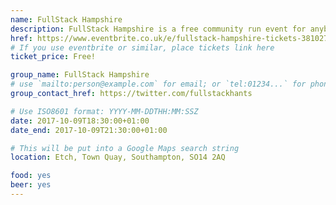 ```yaml
---
name: FullStack Hampshire
description: FullStack Hampshire is a free community run event for anybody interested in solving problems digitally. This month we're learning about Blockchain development using Hyperledger Composer with Caroline Church!
href: https://www.eventbrite.co.uk/e/fullstack-hampshire-tickets-38102759379
# If you use eventbrite or similar, place tickets link here
ticket_price: Free!

group_name: FullStack Hampshire
# use `mailto:person@example.com` for email; or `tel:01234...` for phone, or `http://...` for web
group_contact_href: https://twitter.com/fullstackhants

# Use ISO8601 format: YYYY-MM-DDTHH:MM:SSZ
date: 2017-10-09T18:30:00+01:00
date_end: 2017-10-09T21:30:00+01:00

# This will be put into a Google Maps search string
location: Etch, Town Quay, Southampton, SO14 2AQ

food: yes
beer: yes
---
```

